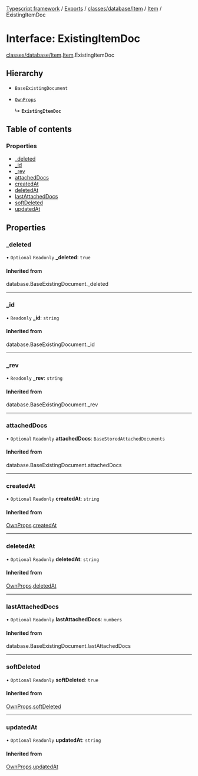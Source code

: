 [Typescript framework](../index.md) / [Exports](../modules.md) / [classes/database/Item](../modules/classes_database_Item.md) / [Item](../modules/classes_database_Item.Item.md) / ExistingItemDoc

# Interface: ExistingItemDoc

[classes/database/Item](../modules/classes_database_Item.md).[Item](../modules/classes_database_Item.Item.md).ExistingItemDoc

## Hierarchy

- `BaseExistingDocument`

- [`OwnProps`](classes_database_Item.Item.OwnProps.md)

  ↳ **`ExistingItemDoc`**

## Table of contents

### Properties

- [\_deleted](classes_database_Item.Item.ExistingItemDoc.md#_deleted)
- [\_id](classes_database_Item.Item.ExistingItemDoc.md#_id)
- [\_rev](classes_database_Item.Item.ExistingItemDoc.md#_rev)
- [attachedDocs](classes_database_Item.Item.ExistingItemDoc.md#attacheddocs)
- [createdAt](classes_database_Item.Item.ExistingItemDoc.md#createdat)
- [deletedAt](classes_database_Item.Item.ExistingItemDoc.md#deletedat)
- [lastAttachedDocs](classes_database_Item.Item.ExistingItemDoc.md#lastattacheddocs)
- [softDeleted](classes_database_Item.Item.ExistingItemDoc.md#softdeleted)
- [updatedAt](classes_database_Item.Item.ExistingItemDoc.md#updatedat)

## Properties

### \_deleted

• `Optional` `Readonly` **\_deleted**: ``true``

#### Inherited from

database.BaseExistingDocument.\_deleted

___

### \_id

• `Readonly` **\_id**: `string`

#### Inherited from

database.BaseExistingDocument.\_id

___

### \_rev

• `Readonly` **\_rev**: `string`

#### Inherited from

database.BaseExistingDocument.\_rev

___

### attachedDocs

• `Optional` `Readonly` **attachedDocs**: `BaseStoredAttachedDocuments`

#### Inherited from

database.BaseExistingDocument.attachedDocs

___

### createdAt

• `Optional` `Readonly` **createdAt**: `string`

#### Inherited from

[OwnProps](classes_database_Item.Item.OwnProps.md).[createdAt](classes_database_Item.Item.OwnProps.md#createdat)

___

### deletedAt

• `Optional` `Readonly` **deletedAt**: `string`

#### Inherited from

[OwnProps](classes_database_Item.Item.OwnProps.md).[deletedAt](classes_database_Item.Item.OwnProps.md#deletedat)

___

### lastAttachedDocs

• `Optional` `Readonly` **lastAttachedDocs**: `numbers`

#### Inherited from

database.BaseExistingDocument.lastAttachedDocs

___

### softDeleted

• `Optional` `Readonly` **softDeleted**: ``true``

#### Inherited from

[OwnProps](classes_database_Item.Item.OwnProps.md).[softDeleted](classes_database_Item.Item.OwnProps.md#softdeleted)

___

### updatedAt

• `Optional` `Readonly` **updatedAt**: `string`

#### Inherited from

[OwnProps](classes_database_Item.Item.OwnProps.md).[updatedAt](classes_database_Item.Item.OwnProps.md#updatedat)
